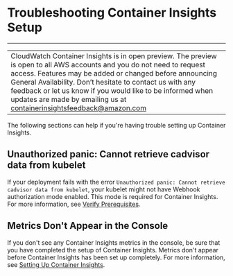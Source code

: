 # Troubleshooting Container Insights Setup<a name="ContainerInsights-setup-troubleshooting"></a>


****  

|  | 
| --- |
| CloudWatch Container Insights is in open preview\. The preview is open to all AWS accounts and you do not need to request access\. Features may be added or changed before announcing General Availability\. Don’t hesitate to contact us with any feedback or let us know if you would like to be informed when updates are made by emailing us at [containerinsightsfeedback@amazon\.com](mailto:containerinsightsfeedback@amazon.com) | 

The following sections can help if you're having trouble setting up Container Insights\.

## Unauthorized panic: Cannot retrieve cadvisor data from kubelet<a name="ContainerInsights-setup-EKS-troubleshooting-permissions"></a>

If your deployment fails with the error `Unauthorized panic: Cannot retrieve cadvisor data from kubelet`, your kubelet might not have Webhook authorization mode enabled\. This mode is required for Container Insights\. For more information, see [Verify Prerequisites](Container-Insights-prerequisites.md)\.

## Metrics Don't Appear in the Console<a name="ContainerInsights-setup-EKS-troubleshooting-nometrics"></a>

If you don't see any Container Insights metrics in the console, be sure that you have completed the setup of Container Insights\. Metrics don't appear before Container Insights has been set up completely\. For more information, see [Setting Up Container Insights](deploy-container-insights.md)\.
